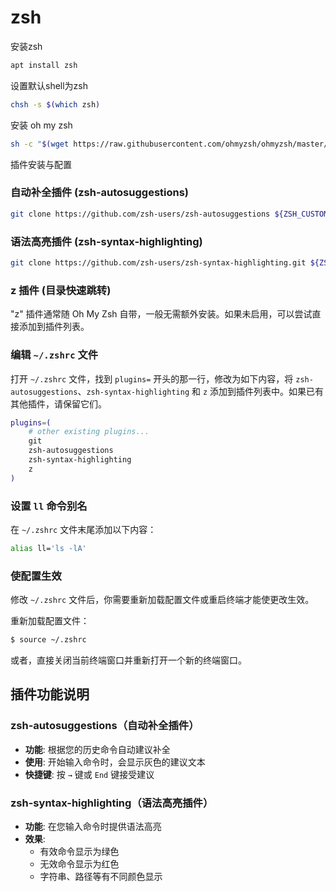 # zsh

安装zsh

```bash
apt install zsh 
```

设置默认shell为zsh

```bash
chsh -s $(which zsh)
```

安装 oh my zsh

```bash
sh -c "$(wget https://raw.githubusercontent.com/ohmyzsh/ohmyzsh/master/tools/install.sh -O -)"
```

插件安装与配置

### 自动补全插件 (zsh-autosuggestions)

```bash
git clone https://github.com/zsh-users/zsh-autosuggestions ${ZSH_CUSTOM:-~/.oh-my-zsh/custom}/plugins/zsh-autosuggestions
```

### 语法高亮插件 (zsh-syntax-highlighting)

```bash
git clone https://github.com/zsh-users/zsh-syntax-highlighting.git ${ZSH_CUSTOM:-~/.oh-my-zsh/custom}/plugins/zsh-syntax-highlighting
```

### z 插件 (目录快速跳转)

"z" 插件通常随 Oh My Zsh 自带，一般无需额外安装。如果未启用，可以尝试直接添加到插件列表。

### 编辑 `~/.zshrc` 文件

打开 `~/.zshrc` 文件，找到 `plugins=` 开头的那一行，修改为如下内容，将 `zsh-autosuggestions`、`zsh-syntax-highlighting` 和 `z` 添加到插件列表中。如果已有其他插件，请保留它们。

```zsh
plugins=(
    # other existing plugins...
    git
    zsh-autosuggestions
    zsh-syntax-highlighting
    z
)
```

### 设置 `ll` 命令别名

在 `~/.zshrc` 文件末尾添加以下内容：

```zsh
alias ll='ls -lA'
```

### 使配置生效

修改 `~/.zshrc` 文件后，你需要重新加载配置文件或重启终端才能使更改生效。

重新加载配置文件：
```bash
$ source ~/.zshrc
```

或者，直接关闭当前终端窗口并重新打开一个新的终端窗口。

## 插件功能说明

### zsh-autosuggestions（自动补全插件）
- **功能**: 根据您的历史命令自动建议补全
- **使用**: 开始输入命令时，会显示灰色的建议文本
- **快捷键**: 按 `→` 键或 `End` 键接受建议

### zsh-syntax-highlighting（语法高亮插件）  
- **功能**: 在您输入命令时提供语法高亮
- **效果**: 
  - 有效命令显示为绿色
  - 无效命令显示为红色
  - 字符串、路径等有不同颜色显示
